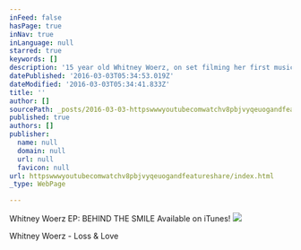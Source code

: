 ```yaml
---
inFeed: false
hasPage: true
inNav: true
inLanguage: null
starred: true
keywords: []
description: '15 year old Whitney Woerz, on set filming her first music video - Loss & Love. It premiered on the AMA Pre-Show on Nov. 27, 2015. '
datePublished: '2016-03-03T05:34:53.019Z'
dateModified: '2016-03-03T05:34:41.833Z'
title: ''
author: []
sourcePath: _posts/2016-03-03-httpswwwyoutubecomwatchv8pbjvyqeuogandfeatureshare.md
published: true
authors: []
publisher:
  name: null
  domain: null
  url: null
  favicon: null
url: httpswwwyoutubecomwatchv8pbjvyqeuogandfeatureshare/index.html
_type: WebPage

---
```

Whitney Woerz EP: BEHIND THE SMILE Available on iTunes!
![](https://the-grid-user-content.s3-us-west-2.amazonaws.com/91519abc-93c7-47f4-8f6f-0966e831fe7e.jpg)

Whitney Woerz - Loss & Love